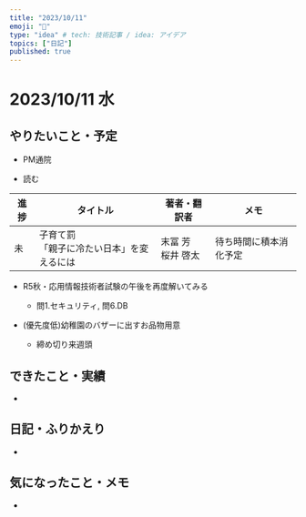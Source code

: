 ```yaml
---
title: "2023/10/11"
emoji: "💨"
type: "idea" # tech: 技術記事 / idea: アイデア
topics: ["日記"]
published: true
---
```


# 2023/10/11 水

## やりたいこと・予定

- PM通院

- 読む

| 進捗 | タイトル | 著者・翻訳者 | メモ |
| ---- | ---- | ---- | ---- |
| 未 | 子育て罰 <br>「親子に冷たい日本」を変えるには| 末冨 芳 <br>桜井 啓太  | 待ち時間に積本消化予定 |

- R5秋・応用情報技術者試験の午後を再度解いてみる
    - 問1.セキュリティ, 問6.DB

- (優先度低)幼稚園のバザーに出すお品物用意
    - 締め切り来週頭

## できたこと・実績

-


## 日記・ふりかえり

-


## 気になったこと・メモ

-

